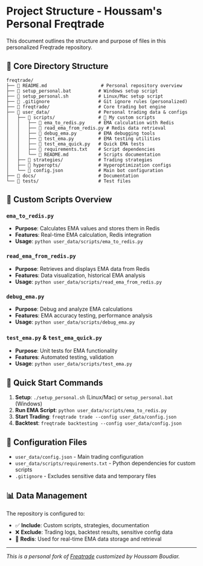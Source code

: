 # Project Structure - Houssam's Personal Freqtrade

This document outlines the structure and purpose of files in this personalized Freqtrade repository.

## 📁 Core Directory Structure

```
freqtrade/
├── 📄 README.md                    # Personal repository overview
├── 📄 setup_personal.bat          # Windows setup script
├── 📄 setup_personal.sh           # Linux/Mac setup script
├── 📄 .gitignore                  # Git ignore rules (personalized)
├── 📁 freqtrade/                  # Core trading bot engine
├── 📁 user_data/                  # Personal trading data & configs
│   ├── 📁 scripts/                # 🌟 My custom scripts
│   │   ├── 📄 ema_to_redis.py     # EMA calculation with Redis
│   │   ├── 📄 read_ema_from_redis.py # Redis data retrieval
│   │   ├── 📄 debug_ema.py        # EMA debugging tools
│   │   ├── 📄 test_ema.py         # EMA testing utilities
│   │   ├── 📄 test_ema_quick.py   # Quick EMA tests
│   │   ├── 📄 requirements.txt    # Script dependencies
│   │   └── 📄 README.md           # Scripts documentation
│   ├── 📁 strategies/             # Trading strategies
│   ├── 📁 hyperopts/              # Hyperoptimization configs
│   └── 📄 config.json             # Main bot configuration
├── 📁 docs/                       # Documentation
└── 📁 tests/                      # Test files
```

## 🌟 Custom Scripts Overview

### `ema_to_redis.py`
- **Purpose**: Calculates EMA values and stores them in Redis
- **Features**: Real-time EMA calculation, Redis integration
- **Usage**: `python user_data/scripts/ema_to_redis.py`

### `read_ema_from_redis.py`
- **Purpose**: Retrieves and displays EMA data from Redis
- **Features**: Data visualization, historical EMA analysis
- **Usage**: `python user_data/scripts/read_ema_from_redis.py`

### `debug_ema.py`
- **Purpose**: Debug and analyze EMA calculations
- **Features**: EMA accuracy testing, performance analysis
- **Usage**: `python user_data/scripts/debug_ema.py`

### `test_ema.py` & `test_ema_quick.py`
- **Purpose**: Unit tests for EMA functionality
- **Features**: Automated testing, validation
- **Usage**: `python user_data/scripts/test_ema.py`

## 🚀 Quick Start Commands

1. **Setup**: `./setup_personal.sh` (Linux/Mac) or `setup_personal.bat` (Windows)
2. **Run EMA Script**: `python user_data/scripts/ema_to_redis.py`
3. **Start Trading**: `freqtrade trade --config user_data/config.json`
4. **Backtest**: `freqtrade backtesting --config user_data/config.json`

## 🔧 Configuration Files

- `user_data/config.json` - Main trading configuration
- `user_data/scripts/requirements.txt` - Python dependencies for custom scripts
- `.gitignore` - Excludes sensitive data and temporary files

## 📊 Data Management

The repository is configured to:
- ✅ **Include**: Custom scripts, strategies, documentation
- ❌ **Exclude**: Trading logs, backtest results, sensitive config data
- 🔄 **Redis**: Used for real-time EMA data storage and retrieval

---

*This is a personal fork of [Freqtrade](https://github.com/freqtrade/freqtrade) customized by Houssam Boudiar.*

